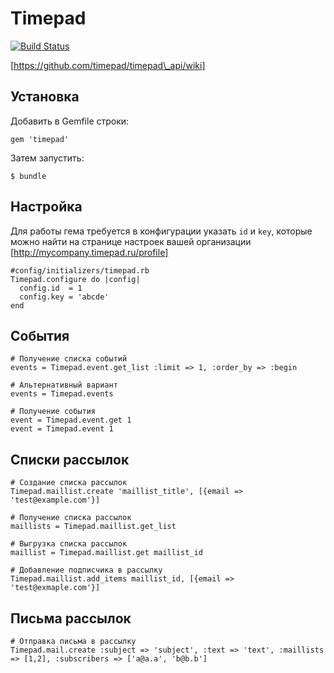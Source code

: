 # Timepad

[![Build Status](https://secure.travis-ci.org/numbata/timepad.png)](http://travis-ci.org/numbata/timepad)

[https://github.com/timepad/timepad\_api/wiki]

## Установка

Добавить в Gemfile строки:

    gem 'timepad'

Затем запустить:

    $ bundle

## Настройка

Для работы гема требуется в конфигурации указать `id` и `key`, которые можно найти на странице настроек вашей организации [http://mycompany.timepad.ru/profile]

    #config/initializers/timepad.rb
    Timepad.configure do |config|
      config.id  = 1
      config.key = 'abcde'
    end

## События

    # Получение списка событий
    events = Timepad.event.get_list :limit => 1, :order_by => :begin

    # Альтернативный вариант
    events = Timepad.events

    # Получение события
    event = Timepad.event.get 1
    event = Timepad.event 1
## Списки рассылок

    # Создание списка рассылок
    Timepad.maillist.create 'maillist_title', [{email => 'test@example.com'}]

    # Получение списка рассылок
    maillists = Timepad.maillist.get_list

    # Выгрузка списка рассылок
    maillist = Timepad.maillist.get maillist_id

    # Добавление подписчика в рассылку
    Timepad.maillist.add_items maillist_id, [{email => 'test@exmaple.com'}]

## Письма рассылок

    # Отправка письма в рассылку
    Timepad.mail.create :subject => 'subject', :text => 'text', :maillists => [1,2], :subscribers => ['a@a.a', 'b@b.b']


